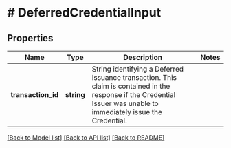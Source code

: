 # # DeferredCredentialInput

## Properties

Name | Type | Description | Notes
------------ | ------------- | ------------- | -------------
**transaction_id** | **string** | String identifying a Deferred Issuance transaction. This claim is contained in the response if the Credential Issuer was unable to immediately issue the Credential. |

[[Back to Model list]](../../README.md#models) [[Back to API list]](../../README.md#endpoints) [[Back to README]](../../README.md)
